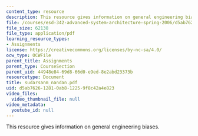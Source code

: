 ```yaml
---
content_type: resource
description: This resource gives information on general engineering biases.
file: /courses/esd-342-advanced-system-architecture-spring-2006/d5ab762612810ab812259f8c42a4e823_sudarsanm_nandan.pdf
file_size: 62138
file_type: application/pdf
learning_resource_types:
- Assignments
license: https://creativecommons.org/licenses/by-nc-sa/4.0/
ocw_type: OCWFile
parent_title: Assignments
parent_type: CourseSection
parent_uid: 44948e84-69d8-66d0-e9ed-8e2abd23373b
resourcetype: Document
title: sudarsanm_nandan.pdf
uid: d5ab7626-1281-0ab8-1225-9f8c42a4e823
video_files:
  video_thumbnail_file: null
video_metadata:
  youtube_id: null
---
```

This resource gives information on general engineering biases.